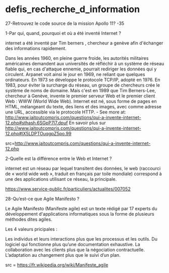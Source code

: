 # defis_recherche_d_information
27-Retrouvez le code source de la mission Apollo 11?
-35

1-Par qui, quand, pourquoi et où a été inventé Internet ?


internet a été inventé par Tim berners , chercheur a genève afin d'échanger des informations rapidement.



Dans les années 1960, en pleine guerre froide, les autorités militaires américaines demandent aux universités de réfléchir à un système de réseau fiable qui, en cas d'attaque ennemie, pourrait rediriger les données qui y circulent. Arpanet voit ainsi le jour en 1969, ne reliant que quelques ordinateurs. En 1973 se développe le protocole TCP/IP, adopté en 1976. En 1983, pour éviter la surcharge du réseau, un groupe de chercheurs crée le système de noms de domaine. Mais c'est en 1989 que Tim Berners-Lee, chercheur à Genève, invente le premier serveur Web et le premier client Web : WWW (World Wide Web). Internet est né, sous forme de pages en HTML, mélangeant du texte, des liens et des images, avec comme adresse une URL, accessible via le protocole HTTP. - See more at: http://www.jaitoutcompris.com/questions/qui-a-invente-internet-12.php#sthash.6SGpP7I7.dpuf
En savoir plus sur http://www.jaitoutcompris.com/questions/qui-a-invente-internet-12.php#lX5LDPTOuqgpZ5po.99


src=http://www.jaitoutcompris.com/questions/qui-a-invente-internet-12.php


2-Quelle est la différence entre le Web et Internet ?

internet est un réseau par lequel transitent des données, 
le web (raccourci de « world wide web », traduit en français par toile mondiale) correspond à une des applications utilisant ce réseau, la principale.

https://www.service-public.fr/particuliers/actualites/007052

28-Qu’est-ce que Agile Manifesto ? 

Le Agile Manifesto (Manifeste agile) est un texte rédigé par 17 experts du développement d'applications informatiques sous la forme de plusieurs méthodes dites agiles.

Les 4 valeurs pricipales :

Les individus et leurs interactions plus que les processus et les outils.
Du logiciel qui fonctionne plus qu’une documentation exhaustive.
La collaboration avec les clients plus que la négociation contractuelle.
L’adaptation au changement plus que le suivi d’un plan.

src = https://fr.wikipedia.org/wiki/Manifeste_agile